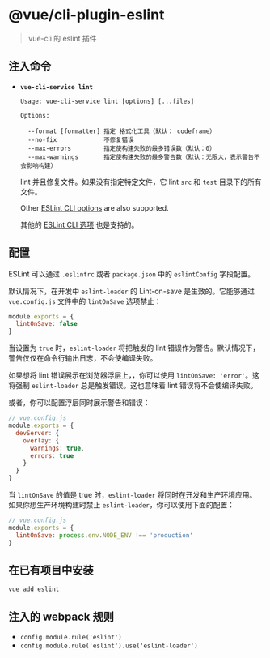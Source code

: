 # @vue/cli-plugin-eslint

> vue-cli 的 eslint 插件

## 注入命令

- **`vue-cli-service lint`**

  ```
  Usage: vue-cli-service lint [options] [...files]

  Options:

    --format [formatter] 指定 格式化工具（默认： codeframe）
    --no-fix             不修复错误
    --max-errors         指定使构建失败的最多错误数（默认：0）
    --max-warnings       指定使构建失败的最多警告数（默认：无限大，表示警告不会影响构建）
  ```


  lint 并且修复文件。如果没有指定特定文件，它 lint `src` 和 `test` 目录下的所有文件。

  Other [ESLint CLI options](https://eslint.org/docs/user-guide/command-line-interface#options) are also supported.

  其他的 [ESLint CLI 选项](https://eslint.org/docs/user-guide/command-line-interface#options) 也是支持的。

## 配置

ESLint 可以通过 `.eslintrc` 或者 `package.json` 中的 `eslintConfig` 字段配置。

默认情况下，在开发中 `eslint-loader` 的 Lint-on-save 是生效的。它能够通过 `vue.config.js` 文件中的 `lintOnSave` 选项禁止：

```js
module.exports = {
  lintOnSave: false
}
```

当设置为 `true` 时，`eslint-loader` 将把触发的 lint 错误作为警告。默认情况下，警告仅仅在命令行输出日志，不会使编译失败。

如果想将 lint 错误展示在浏览器浮层上，，你可以使用 `lintOnSave: 'error'`。这将强制 `eslint-loader` 总是触发错误。这也意味着 lint 错误将不会使编译失败。

或者，你可以配置浮层同时展示警告和错误：

```js
// vue.config.js
module.exports = {
  devServer: {
    overlay: {
      warnings: true,
      errors: true
    }
  }
}
```

当 `lintOnSave` 的值是 true 时，`eslint-loader` 将同时在开发和生产环境应用。如果你想生产环境构建时禁止 `eslint-loader`，你可以使用下面的配置：

```js
// vue.config.js
module.exports = {
  lintOnSave: process.env.NODE_ENV !== 'production'
}
```

## 在已有项目中安装

``` sh
vue add eslint
```

## 注入的 webpack 规则

- `config.module.rule('eslint')`
- `config.module.rule('eslint').use('eslint-loader')`
